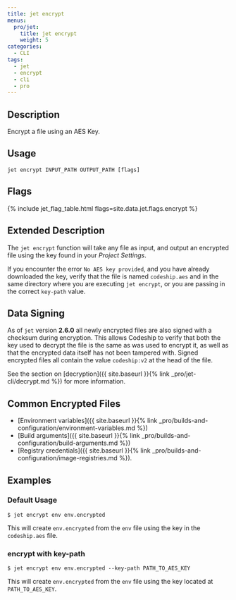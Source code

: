 ```yaml
---
title: jet encrypt
menus:
  pro/jet:
    title: jet encrypt
    weight: 5
categories:
  - CLI
tags:
  - jet
  - encrypt
  - cli
  - pro
---
```


## Description
Encrypt a file using an AES Key.

## Usage

```
jet encrypt INPUT_PATH OUTPUT_PATH [flags]
```

## Flags
{% include jet_flag_table.html flags=site.data.jet.flags.encrypt %}

## Extended Description
The `jet encrypt` function will take any file as input, and output an encrypted file using the key found in your _Project Settings_.

If you encounter the error `No AES key provided`, and you have already downloaded the key, verify that the file is named `codeship.aes` and in the same directory where you are executing `jet encrypt`, or you are passing in the correct `key-path` value.

## Data Signing
As of `jet` version **2.6.0** all newly encrypted files are also signed with a checksum during encryption. This allows Codeship to verify that both the key used to decrypt the file is the same as was used to encrypt it, as well as that the encrypted data itself has not been tampered with. Signed encrypted files all contain the value `codeship:v2` at the head of the file.

See the section on [decryption]({{ site.baseurl }}{% link _pro/jet-cli/decrypt.md %}) for more information.

## Common Encrypted Files

 + [Environment variables]({{ site.baseurl }}{% link _pro/builds-and-configuration/environment-variables.md %})
 + [Build arguments]({{ site.baseurl }}{% link _pro/builds-and-configuration/build-arguments.md %})
 + [Registry credentials]({{ site.baseurl }}{% link _pro/builds-and-configuration/image-registries.md %}).

## Examples

### Default Usage
```shell
$ jet encrypt env env.encrypted
```

This will create `env.encrypted` from the `env` file using the key in the `codeship.aes` file.

### encrypt with key-path

```shell
$ jet encrypt env env.encrypted --key-path PATH_TO_AES_KEY
```

This will create `env.encrypted` from the `env` file using the key located at `PATH_TO_AES_KEY`.
